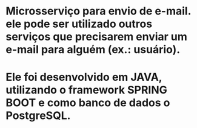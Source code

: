 # Microsserviço para envio de e-mail. ele pode ser utilizado outros serviços que precisarem enviar um e-mail para alguém (ex.: usuário).

# Ele foi desenvolvido em JAVA,  utilizando o framework SPRING BOOT e como banco de dados o PostgreSQL.
